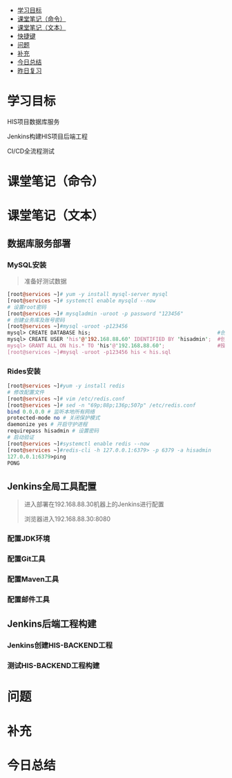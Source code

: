 - [学习目标](#学习目标)
- [课堂笔记（命令）](#课堂笔记命令)
- [课堂笔记（文本）](#课堂笔记文本)
- [快捷键](#快捷键)
- [问题](#问题)
- [补充](#补充)
- [今日总结](#今日总结)
- [昨日复习](#昨日复习)

# 学习目标

HIS项目数据库服务

Jenkins构建HIS项目后端工程

CI/CD全流程测试

# 课堂笔记（命令）

# 课堂笔记（文本）

## 数据库服务部署

### MySQL安装

> 准备好测试数据

```perl
[root@services ~]# yum -y install mysql-server mysql
[root@services ~]# systemctl enable mysqld --now
# 设置root密码
[root@services ~]# mysqladmin -uroot -p password "123456"
# 创建业务库及账号密码
[root@services ~]#mysql -uroot -p123456
mysql> CREATE DATABASE his;                                         #创建his库
mysql> CREATE USER 'his'@'192.168.88.60' IDENTIFIED BY 'hisadmin';  #创建his用户
mysql> GRANT ALL ON his.* TO 'his'@'192.168.88.60';                 #授权his用户
[root@services ~]#mysql -uroot -p123456 his < his.sql
```

### Rides安装

```perl
[root@services ~]#yum -y install redis
# 修改配置文件
[root@services ~]# vim /etc/redis.conf 
[root@services ~]# sed -n "69p;88p;136p;507p" /etc/redis.conf 
bind 0.0.0.0 # 监听本地所有网络
protected-mode no # 关闭保护模式
daemonize yes # 开启守护进程
requirepass hisadmin # 设置密码
# 启动验证
[root@services ~]#systemctl enable redis --now
[root@services ~]#redis-cli -h 127.0.0.1:6379> -p 6379 -a hisadmin
127.0.0.1:6379>ping
PONG
```

## Jenkins全局工具配置

> 进入部署在192.168.88.30机器上的Jenkins进行配置
>
> 浏览器进入192.168.88.30:8080

### 配置JDK环境



### 配置Git工具

### 配置Maven工具

### 配置邮件工具

## Jenkins后端工程构建

### Jenkins创建HIS-BACKEND工程

### 测试HIS-BACKEND工程构建



# 问题



# 补充



# 今日总结



